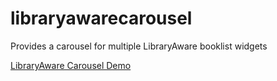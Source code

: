 # libraryawarecarousel
Provides a carousel for multiple LibraryAware booklist widgets

[LibraryAware Carousel Demo](https://codepen.io/bato/pen/qzqPxG)
